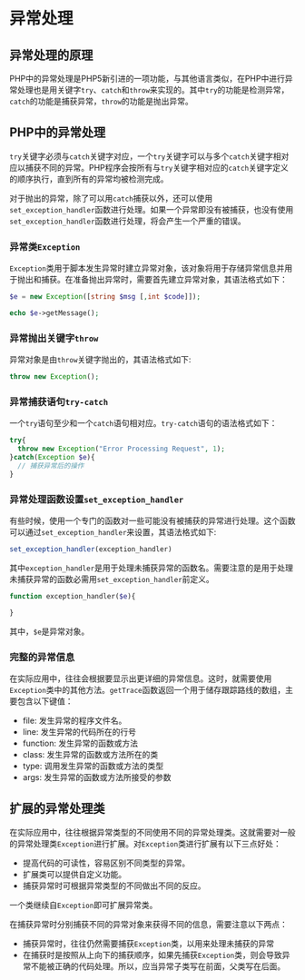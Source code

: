 # 异常处理

## 异常处理的原理

PHP中的异常处理是PHP5新引进的一项功能，与其他语言类似，在PHP中进行异常处理也是用关键字`try`、`catch`和`throw`来实现的。其中`try`的功能是检测异常，`catch`的功能是捕获异常，`throw`的功能是抛出异常。

## PHP中的异常处理

`try`关键字必须与`catch`关键字对应，一个`try`关键字可以与多个`catch`关键字相对应以捕获不同的异常。PHP程序会按所有与`try`关键字相对应的`catch`关键字定义的顺序执行，直到所有的异常均被检测完成。

对于抛出的异常，除了可以用`catch`捕获以外，还可以使用`set_exception_handler`函数进行处理。如果一个异常即没有被捕获，也没有使用`set_exception_handler`函数进行处理，将会产生一个严重的错误。

### 异常类`Exception`

`Exception`类用于脚本发生异常时建立异常对象，该对象将用于存储异常信息并用于抛出和捕获。在准备抛出异常时，需要首先建立异常对象，其语法格式如下：

```PHP
$e = new Exception([string $msg [,int $code]]);

echo $e->getMessage();
```

### 异常抛出关键字`throw`

异常对象是由`throw`关键字抛出的，其语法格式如下:

```PHP
throw new Exception();
```

### 异常捕获语句`try-catch`

一个`try`语句至少和一个`catch`语句相对应。`try-catch`语句的语法格式如下：

```PHP
try{
  throw new Exception("Error Processing Request", 1);
}catch(Exception $e){
  // 捕获异常后的操作
}
```

### 异常处理函数设置`set_exception_handler`

有些时候，使用一个专门的函数对一些可能没有被捕获的异常进行处理。这个函数可以通过`set_exception_handler`来设置，其语法格式如下:

```PHP
set_exception_handler(exception_handler)
```

其中`exception_handler`是用于处理未捕获异常的函数名。需要注意的是用于处理未捕获异常的函数必需用`set_exception_handler`前定义。

```PHP
function exception_handler($e){

}
```

其中，`$e`是异常对象。

### 完整的异常信息

在实际应用中，往往会根据要显示出更详细的异常信息。这时，就需要使用`Exception`类中的其他方法。`getTrace`函数返回一个用于储存跟踪路线的数组，主要包含以下键值：

- file: 发生异常的程序文件名。
- line: 发生异常的代码所在的行号
- function: 发生异常的函数或方法
- class: 发生异常的函数或方法所在的类
- type: 调用发生异常的函数或方法的类型
- args: 发生异常的函数或方法所接受的参数

## 扩展的异常处理类

在实际应用中，往往根据异常类型的不同使用不同的异常处理类。这就需要对一般的异常处理类`Exception`进行扩展。对`Exception`类进行扩展有以下三点好处：
- 提高代码的可读性，容易区别不同类型的异常。
- 扩展类可以提供自定义功能。
- 捕获异常时可根据异常类型的不同做出不同的反应。

一个类继续自`Exception`即可扩展异常类。

在捕获异常时分别捕获不同的异常对象来获得不同的信息，需要注意以下两点：
- 捕获异常时，往往仍然需要捕获`Exception`类，以用来处理未捕获的异常
- 在捕获时是按照从上向下的捕获顺序，如果先捕获`Exception`类，则会导致异常不能被正确的代码处理。所以，应当异常子类写在前面，父类写在后面。
